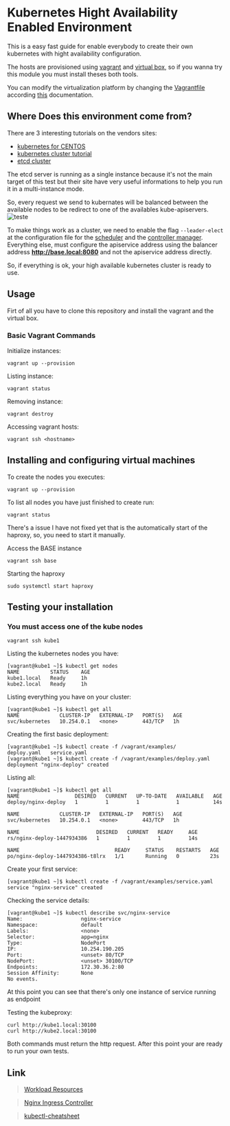 # Kubernetes Hight Availability Enabled Environment #

This is a easy fast guide for enable everybody to create their own kubernetes with hight availability configuration.

The hosts are provisioned using [vagrant](https://docs.docker.com/) and [virtual box](https://www.virtualbox.org/wiki/Downloads), so if you wanna try this module you must install theses both tools.

You can modify the virtualization platform by changing the [Vagrantfile](https://github.com/marceluxvk/vagrant-k8s-ha/blob/master/Vagrantfile) according [this](https://www.vagrantup.com/docs/providers/) documentation.

## Where Does this environment come from? ##

There are 3 interesting tutorials on the vendors sites:
- [kubernetes for CENTOS](https://kubernetes.io/docs/getting-started-guides/centos/centos_manual_config/)
- [kubernetes cluster tutorial](https://kubernetes.io/docs/admin/high-availability/)
- [etcd cluster](https://github.com/coreos/etcd/blob/master/Documentation/op-guide/clustering.md)

The etcd server is running as a single instance because it's not the main target of this test but their site have very useful informations to help you run it in a multi-instance mode.

So, every request we send to kubernates will be balanced between the available nodes to be redirect to one of the availables kube-apiservers.
![teste](https://kubernetes.io/images/docs/ha.svg)

To make things work as a cluster, we need to enable the flag ```--leader-elect``` at the configuration file for the [scheduler](https://github.com/marceluxvk/vagrant-k8s-ha/blob/master/cookbooks/kubernetes/files/scheduler) and the [controller manager](https://github.com/marceluxvk/vagrant-k8s-ha/blob/master/cookbooks/kubernetes/files/controller-manager). Everything else, must configure the apiservice address using the balancer address **http://base.local:8080** and not the apiservice address directly.

So, if everything is ok, your high available kubernetes cluster is ready to use.


## Usage ##

Firt of all you have to clone this repository and install the vagrant and the virtual box.

### Basic Vagrant Commands ###

Initialize instances:
```shell
vagrant up --provision
```

Listing instance:
```shell
vagrant status
```

Removing instance:
```shell
vagrant destroy
```

Accessing vagrant hosts:
```shell
vagrant ssh <hostname>
```

## Installing and configuring virtual machines ##

To create the nodes you executes:

```shell
vagrant up --provision
```

To list all nodes you have just finished to create run:

```shell
vagrant status
```

There's a issue I have not fixed yet that is the automatically start of the haproxy, so, you need to start it manually.

Access the BASE instance
```shell
vagrant ssh base
```

Starting the haproxy
```shell
sudo systemctl start haproxy
```

## Testing your installation ##

### You must access one of the kube nodes ###
```
vagrant ssh kube1
```

Listing the kubernetes nodes you have:

```shell
[vagrant@kube1 ~]$ kubectl get nodes
NAME          STATUS    AGE
kube1.local   Ready     1h
kube2.local   Ready     1h
```

Listing everything you have on your cluster:
```shell
[vagrant@kube1 ~]$ kubectl get all
NAME             CLUSTER-IP   EXTERNAL-IP   PORT(S)   AGE
svc/kubernetes   10.254.0.1   <none>        443/TCP   1h
```

Creating the first basic deployment:
```shell
[vagrant@kube1 ~]$ kubectl create -f /vagrant/examples/
deploy.yaml   service.yaml
[vagrant@kube1 ~]$ kubectl create -f /vagrant/examples/deploy.yaml
deployment "nginx-deploy" created
```

Listing all:
```shell
[vagrant@kube1 ~]$ kubectl get all
NAME                  DESIRED   CURRENT   UP-TO-DATE   AVAILABLE   AGE
deploy/nginx-deploy   1         1         1            1           14s

NAME             CLUSTER-IP   EXTERNAL-IP   PORT(S)   AGE
svc/kubernetes   10.254.0.1   <none>        443/TCP   1h

NAME                         DESIRED   CURRENT   READY     AGE
rs/nginx-deploy-1447934386   1         1         1         14s

NAME                               READY     STATUS    RESTARTS   AGE
po/nginx-deploy-1447934386-t8lrx   1/1       Running   0          23s
```
Create your first service:
```shell
[vagrant@kube1 ~]$ kubectl create -f /vagrant/examples/service.yaml
service "nginx-service" created
```

Checking the service details:
```shell
[vagrant@kube1 ~]$ kubectl describe svc/nginx-service
Name:                   nginx-service
Namespace:              default
Labels:                 <none>
Selector:               app=nginx
Type:                   NodePort
IP:                     10.254.190.205
Port:                   <unset> 80/TCP
NodePort:               <unset> 30100/TCP
Endpoints:              172.30.36.2:80
Session Affinity:       None
No events.
```
At this point you can see that there's only one instance of service running as endpoint

Testing the kubeproxy:
```shell
curl http://kube1.local:30100
curl http://kube2.local:30100
```
Both commands must return the http request.
After this point your are ready to run your own tests.


## Link ##
> [Workload Resources](https://kubernetes.io/docs/resources-reference/v1.5/)

> [Nginx Ingress Controller](https://github.com/nginxinc/kubernetes-ingress/tree/master/nginx-controller)

> [kubectl-cheatsheet](https://kubernetes.io/docs/user-guide/kubectl-cheatsheet/)